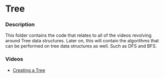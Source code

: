 # Tree

### Description
This folder contains the code that relates to all of the videos revolving around Tree data structures. Later on, this will contain the algorithms that can be performed on tree data structures as well. Such as DFS and BFS. 

### Videos
* [Creating a Tree](https://youtu.be/RJ1h8-ZhlKA)
